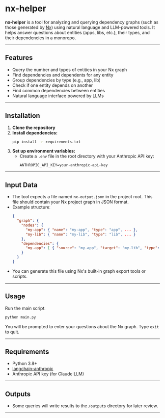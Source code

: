 # nx-helper

**nx-helper** is a tool for analyzing and querying dependency graphs (such as those generated by [Nx](https://nx.dev/)) using natural language and LLM-powered tools. It helps answer questions about entities (apps, libs, etc.), their types, and their dependencies in a monorepo.

---

## Features
- Query the number and types of entities in your Nx graph
- Find dependencies and dependents for any entity
- Group dependencies by type (e.g., app, lib)
- Check if one entity depends on another
- Find common dependencies between entities
- Natural language interface powered by LLMs

---

## Installation

1. **Clone the repository**
2. **Install dependencies:**
   ```bash
   pip install -r requirements.txt
   ```
3. **Set up environment variables:**
   - Create a `.env` file in the root directory with your Anthropic API key:
     ```env
     ANTHROPIC_API_KEY=your-anthropic-api-key
     ```

---

## Input Data

- The tool expects a file named `nx-output.json` in the project root. This file should contain your Nx project graph in JSON format.
- Example structure:
  ```json
  {
    "graph": {
      "nodes": {
        "my-app": { "name": "my-app", "type": "app", ... },
        "my-lib": { "name": "my-lib", "type": "lib", ... }
      },
      "dependencies": {
        "my-app": [ { "source": "my-app", "target": "my-lib", "type": "static" } ]
      }
    }
  }
  ```
- You can generate this file using Nx's built-in graph export tools or scripts.

---

## Usage

Run the main script:
```bash
python main.py
```
You will be prompted to enter your questions about the Nx graph. Type `exit` to quit.

---

## Requirements
- Python 3.8+
- [langchain-anthropic](https://pypi.org/project/langchain-anthropic/)
- Anthropic API key (for Claude LLM)

---

## Outputs
- Some queries will write results to the `/outputs` directory for later review.

---